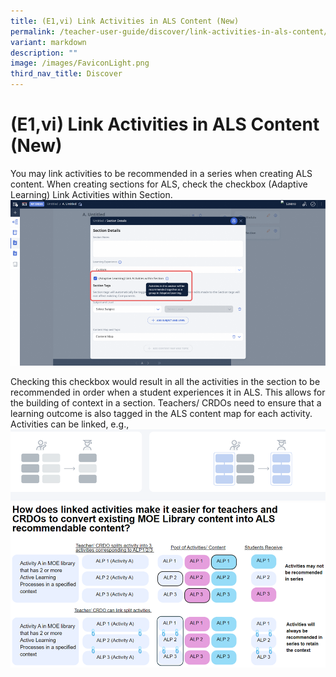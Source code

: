 ```yaml
---
title: (E1,vi) Link Activities in ALS Content (New)
permalink: /teacher-user-guide/discover/link-activities-in-als-content/
variant: markdown
description: ""
image: /images/FaviconLight.png
third_nav_title: Discover
---
```

# (E1,vi) Link Activities in ALS Content (New)

You may link activities to be recommended in a series when creating ALS content. When creating sections for ALS, check the checkbox (Adaptive Learning) Link Activities within Section.
![Link Activities in ALS Content](/images/2Teacher/O_Linkactivities.png)

Checking this checkbox would result in all the activities in the section to be recommended in order when a student experiences it in ALS. This allows for the building of context in a section. Teachers/ CRDOs need to ensure that a learning outcome is also tagged in the ALS content map for each activity. Activities can be linked, e.g.,
![Link Activities in ALS Content](/images/2Teacher/O_Linkactivities1.png)
![Link Activities in ALS Content](/images/2Teacher/O_Linkactivities2.png)